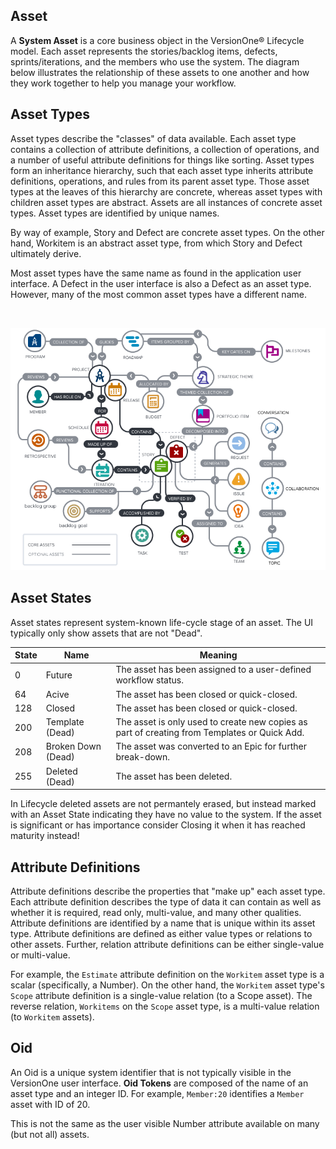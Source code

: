 ## Asset

A **System Asset** is a core business object in the VersionOne® Lifecycle model. Each asset represents the stories/backlog items, defects, sprints/iterations, and the members who use the system. The diagram below illustrates the relationship of these assets to one another and how they work together to help you manage your workflow.

## Asset Types

Asset types describe the "classes" of data available. Each asset type contains a collection of attribute definitions, a collection of operations, and a number of useful attribute definitions for things like sorting. Asset types form an inheritance hierarchy, such that each asset type inherits attribute definitions, operations, and rules from its parent asset type. Those asset types at the leaves of this hierarchy are concrete, whereas asset types with children asset types are abstract. Assets are all instances of concrete asset types. Asset types are identified by unique names.

By way of example, Story and Defect are concrete asset types. On the other hand, Workitem is an abstract asset type, from which Story and Defect ultimately derive.
    
Most asset types have the same name as found in the application user interface. A Defect in the user interface is also a Defect as an asset type. However, many of the most common asset types have a different name. 

<br />

![Asset Diagram](./../../images/asset-diagram.png)


## Asset States

Asset states represent system-known life-cycle stage of an asset. The UI typically only show assets that are not "Dead".

State | Name | Meaning
----- | ---- | -------
0 | Future | The asset has been assigned to a user-defined workflow status.
64 | Acive | The asset has been closed or quick-closed.
128 | Closed | The asset has been closed or quick-closed.
200 | Template (Dead) | The asset is only used to create new copies as part of creating from Templates or Quick Add.
208	 | Broken Down (Dead) | The asset was converted to an Epic for further break-down.
255 | Deleted (Dead) | The asset has been deleted.

<aside class="notice">
    <div class="content">
        In Lifecycle deleted assets are not permantely erased, but instead marked with an Asset State indicating they have no value to the system. If the asset is significant or has importance consider Closing it when it has reached maturity instead!
    </div>
</aside>

## Attribute Definitions

Attribute definitions describe the properties that "make up" each asset type. Each attribute definition describes the type of data it can contain as well as whether it is required, read only, multi-value, and many other qualities. Attribute definitions are identified by a name that is unique within its asset type. Attribute definitions are defined as either value types or relations to other assets. Further, relation attribute definitions can be either single-value or multi-value.

For example, the `Estimate` attribute definition on the `Workitem` asset type is a scalar (specifically, a Number). On the other hand, the `Workitem` asset type's `Scope` attribute definition is a single-value relation (to a Scope asset). The reverse relation, `Workitems` on the `Scope` asset type, is a multi-value relation (to `Workitem` assets).

## Oid

An Oid is a unique system identifier that is not typically visible in the VersionOne user interface. **Oid Tokens** are composed of the name of an asset type and an integer ID. For example, `Member:20` identifies a `Member` asset with ID of 20.

This is not the same as the user visible Number attribute available on many (but not all) assets.